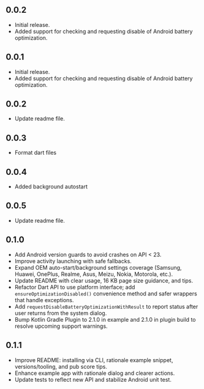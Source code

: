 ## 0.0.2

- Initial release.
- Added support for checking and requesting disable of Android battery optimization.

## 0.0.1

- Initial release.
- Added support for checking and requesting disable of Android battery optimization.

## 0.0.2

- Update readme file.

## 0.0.3

- Format dart files

## 0.0.4

- Added background autostart

## 0.0.5

- Update readme file.

## 0.1.0

- Add Android version guards to avoid crashes on API < 23.
- Improve activity launching with safe fallbacks.
- Expand OEM auto-start/background settings coverage (Samsung, Huawei, OnePlus, Realme, Asus, Meizu, Nokia, Motorola, etc.).
- Update README with clear usage, 16 KB page size guidance, and tips.
 - Refactor Dart API to use platform interface; add `ensureOptimizationDisabled()` convenience method and safer wrappers that handle exceptions.
 - Add `requestDisableBatteryOptimizationWithResult` to report status after user returns from the system dialog.
 - Bump Kotlin Gradle Plugin to 2.1.0 in example and 2.1.0 in plugin build to resolve upcoming support warnings.

## 0.1.1

- Improve README: installing via CLI, rationale example snippet, versions/tooling, and pub score tips.
- Enhance example app with rationale dialog and clearer actions.
- Update tests to reflect new API and stabilize Android unit test.
